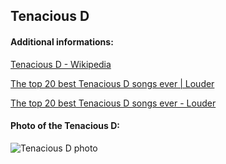 ## Tenacious D
#### Additional informations:
[Tenacious D - Wikipedia](https://en.wikipedia.org/wiki/Tenacious_D)

[The top 20 best Tenacious D songs ever | Louder](https://www.loudersound.com/features/the-top-20-best-tenacious-d-songs-ever)

[The top 20 best Tenacious D songs ever - Louder](https://www.loudersound.com/features/the-top-20-best-tenacious-d-songs-ever/2)

#### Photo of the Tenacious D:
![Tenacious D photo](http://www.laut.de/Tenacious-D/tenacious-d-15333.jpg)

